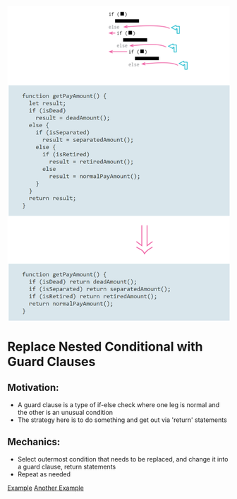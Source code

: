 ![Guard-Clauses](/Conditional-Logic/Replace-Nested-Conditional-with-Guard-Clauses/img/Guard-Clauses.PNG)

# Replace Nested Conditional with Guard Clauses


## Motivation:
- A guard clause is a type of if-else check where one leg is normal and the other is an unusual condition
- The strategy here is to do something and get out via 'return' statements


## Mechanics:
- Select outermost condition that needs to be replaced, and change it into a guard clause, return statements
- Repeat as needed

[Example](https://github.com/aza0092/Refactoring-Improving-the-Design-of-Existing-Code/commit/64b1c03212c560de122a294e2db3840e9a8ab831)
[Another Example](https://github.com/aza0092/Refactoring-Improving-the-Design-of-Existing-Code/commit/e9814659ad3984f2d1e7f66631730341d3a10f7e)